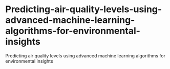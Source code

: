# Predicting-air-quality-levels-using-advanced-machine-learning-algorithms-for-environmental-insights
Predicting air quality levels using advanced machine learning algorithms for environmental insights
